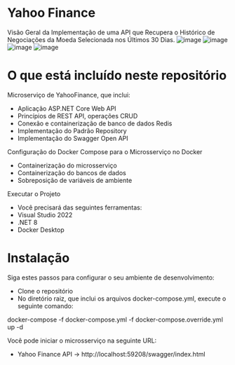 # Yahoo Finance

Visão Geral da Implementação de uma API que Recupera o Histórico de Negociações da Moeda Selecionada nos Últimos 30 Dias.
![image](https://github.com/lmendes-dev/YahooFinance/assets/69693189/01a113f5-4dc1-4e75-95ae-afe04b69e1d1)
![image](https://github.com/lmendes-dev/YahooFinance/assets/69693189/7963ea4b-1e6c-442d-9e17-42d6b3fff0fc)
![image](https://github.com/lmendes-dev/YahooFinance/assets/69693189/2afd5066-e4d3-46be-bc11-3f13d82f0424)
![image](https://github.com/lmendes-dev/YahooFinance/assets/69693189/2d97e85e-53f9-491f-907b-78e11331e684)

# O que está incluído neste repositório

Microserviço de YahooFinance, que inclui:

- Aplicação ASP.NET Core Web API
- Princípios de REST API, operações CRUD
- Conexão e containerização de banco de dados Redis
- Implementação do Padrão Repository
- Implementação do Swagger Open API

Configuração do Docker Compose para o Microsserviço no Docker

- Containerização do microsserviço
- Containerização do bancos de dados
- Sobreposição de variáveis de ambiente

Executar o Projeto

- Você precisará das seguintes ferramentas:
- Visual Studio 2022
- .NET 8
- Docker Desktop

# Instalação

Siga estes passos para configurar o seu ambiente de desenvolvimento: 
- Clone o repositório
- No diretório raiz, que inclui os arquivos docker-compose.yml, execute o seguinte comando:

docker-compose -f docker-compose.yml -f docker-compose.override.yml up -d

Você pode iniciar o microsserviço na seguinte URL:

- Yahoo Finance API -> http://localhost:59208/swagger/index.html
